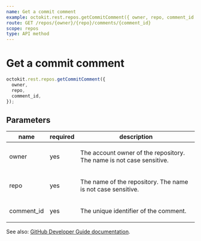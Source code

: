 ```yaml
---
name: Get a commit comment
example: octokit.rest.repos.getCommitComment({ owner, repo, comment_id })
route: GET /repos/{owner}/{repo}/comments/{comment_id}
scope: repos
type: API method
---
```


# Get a commit comment

```js
octokit.rest.repos.getCommitComment({
  owner,
  repo,
  comment_id,
});
```

## Parameters

<table>
  <thead>
    <tr>
      <th>name</th>
      <th>required</th>
      <th>description</th>
    </tr>
  </thead>
  <tbody>
    <tr><td>owner</td><td>yes</td><td>

The account owner of the repository. The name is not case sensitive.

</td></tr>
<tr><td>repo</td><td>yes</td><td>

The name of the repository. The name is not case sensitive.

</td></tr>
<tr><td>comment_id</td><td>yes</td><td>

The unique identifier of the comment.

</td></tr>
  </tbody>
</table>

See also: [GitHub Developer Guide documentation](https://docs.github.com/enterprise-cloud@latest//rest/commits/comments#get-a-commit-comment).
